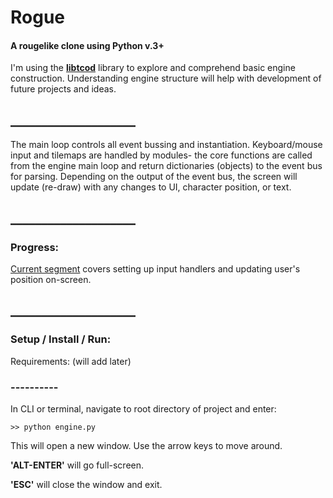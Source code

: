 # Rogue
#### A rougelike clone using Python v.3+

I'm using the **[libtcod](https://github.com/libtcod/python-tcod)** library to explore and comprehend basic engine construction. Understanding engine structure will help with development of future projects and ideas.

## ____________________

The main loop controls all event bussing and instantiation. Keyboard/mouse input and tilemaps are handled by modules- the core functions are called from the engine main loop and return dictionaries (objects) to the event bus for parsing. Depending on the output of the event bus, the screen will update (re-draw) with any changes to UI, character position, or text.  



## ____________________

### Progress:

[Current segment](http://rogueliketutorials.com/tutorials/tcod/part-1/) covers setting up input handlers and updating user's position on-screen.



## ____________________

### Setup / Install / Run:

Requirements: (will add later)

### ----------
In CLI or terminal, navigate to root directory of project and enter:

    >> python engine.py 

This will open a new window. Use the arrow keys to move around. 



**'ALT-ENTER'** will go full-screen. 

**'ESC'** will close the window and exit.
